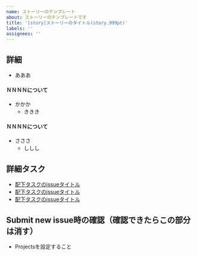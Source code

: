 ```yaml
---
name: ストーリーのテンプレート
about: ストーリーのテンプレートです
title: '[story]ストーリーのタイトル(story.999pt)'
labels: ''
assignees: ''
---
```


## 詳細
  - あああ

#### ＮＮＮＮについて
  - かかか
    - ききき

#### ＮＮＮＮについて
  - さささ
    - ししし
 

## 詳細タスク
  - [配下タスクのissueタイトル](https://github.com/esminc/wkwk-office/issues/999)
  - [配下タスクのissueタイトル](https://github.com/esminc/wkwk-office/issues/999)
  - [配下タスクのissueタイトル](https://github.com/esminc/wkwk-office/issues/999)


## Submit new issue時の確認（確認できたらこの部分は消す）
- Projectsを設定すること
